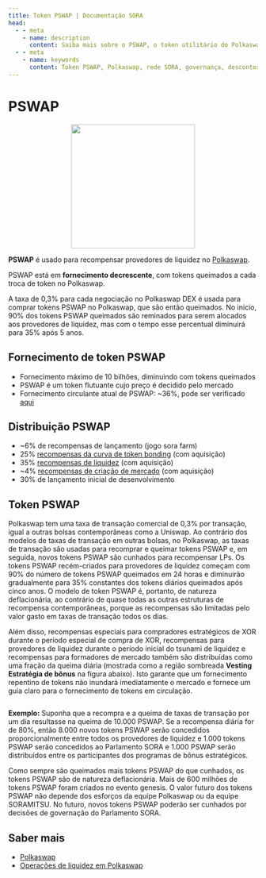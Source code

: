 ```yaml
---
title: Token PSWAP | Documentação SORA
head:
  - - meta
    - name: description
      content: Saiba mais sobre o PSWAP, o token utilitário do Polkaswap, a exchange descentralizada na rede SORA. Descubra os recursos, casos de uso e benefícios do PSWAP no ecossistema Polkaswap. Explore seu papel na governança, descontos em taxas, fornecimento de liquidez e outras atividades, e entenda como o PSWAP melhora a funcionalidade e incentiva a participação no Polkaswap.
  - - meta
    - name: keywords
      content: Token PSWAP, Polkaswap, rede SORA, governança, descontos em taxas, mineração de liquidez, ecossistema Polkaswap, funcionalidade de token, incentivos de piquetagem
---
```


# PSWAP

 <center><img src="/.gitbook/assets/pswap.svg" width="250"></center>


**PSWAP** é usado para recompensar provedores de liquidez no [Polkaswap](https://polkaswap.io/).

PSWAP está em **fornecimento decrescente**, com tokens queimados a cada troca de token no Polkaswap.

A taxa de 0,3% para cada negociação no Polkaswap DEX é usada para comprar tokens PSWAP no Polkaswap, que são então queimados. No início, 90% dos tokens PSWAP queimados são reminados para serem alocados aos provedores de liquidez, mas com o tempo esse percentual diminuirá para 35% após 5 anos.

## Fornecimento de token PSWAP

- Fornecimento máximo de 10 bilhões, diminuindo com tokens queimados
- PSWAP é um token flutuante cujo preço é decidido pelo mercado
- Fornecimento circulante atual de PSWAP: ~36%, pode ser verificado [aqui](https://mof.sora.org/qty/pswap)

## Distribuição PSWAP

- ~6% de recompensas de lançamento (jogo sora farm)
- 25% [recompensas da curva de token bonding](https://medium.com/polkaswap/pswap-rewards-part-2-the-sora-token-bonding-curve-70fab4c3f1b8) (com aquisição)
- 35% [recompensas de liquidez](https://medium.com/polkaswap/pswap-rewards-1-polkaswap-liquidity-reward-farming-3e045d71509) (com aquisição)
- ~4% [recompensas de criação de mercado](https://medium.com/polkaswap/pswap-rewards-part-3-polkaswap-market-making-rebates-1856f62ccfaa) (com aquisição)
- 30% de lançamento inicial de desenvolvimento

## Token PSWAP

Polkaswap tem uma taxa de transação comercial de 0,3% por transação, igual a outras bolsas contemporâneas como a Uniswap. Ao contrário dos modelos de taxas de transação em outras bolsas, no Polkaswap, as taxas de transação são usadas para recomprar e queimar tokens PSWAP e, em seguida, novos tokens PSWAP são cunhados para recompensar LPs. Os tokens PSWAP recém-criados para provedores de liquidez começam com 90% do número de tokens PSWAP queimados em 24 horas e diminuirão gradualmente para 35% constantes dos tokens diários queimados após cinco anos. O modelo de token PSWAP é, portanto, de natureza deflacionária, ao contrário de quase todas as outras estruturas de recompensa contemporâneas, porque as recompensas são limitadas pelo valor gasto em taxas de transação todos os dias.

Além disso, recompensas especiais para compradores estratégicos de XOR durante o período especial de compra de XOR, recompensas para provedores de liquidez durante o período inicial do tsunami de liquidez e recompensas para formadores de mercado também são distribuídas como uma fração da queima diária (mostrada como a região sombreada **Vesting Estratégia de bônus** na figura abaixo). Isto garante que um fornecimento repentino de tokens não inundará imediatamente o mercado e fornece um guia claro para o fornecimento de tokens em circulação.

<figure><img src="/.gitbook/assets/strategic-bonus-vesting-updated.png" alt=""><figcaption></figcaption></figure>

**Exemplo:** Suponha que a recompra e a queima de taxas de transação por um dia resultasse na queima de 10.000 PSWAP. Se a recompensa diária for de 80%, então 8.000 novos tokens PSWAP serão concedidos proporcionalmente entre todos os provedores de liquidez e 1.000 tokens PSWAP serão concedidos ao Parlamento SORA e 1.000 PSWAP serão distribuídos entre os participantes dos programas de bônus estratégicos.

Como sempre são queimados mais tokens PSWAP do que cunhados, os tokens PSWAP são de natureza deflacionária. Mais de 600 milhões de tokens PSWAP foram criados no evento genesis. O valor futuro dos tokens PSWAP não depende dos esforços da equipe Polkaswap ou da equipe SORAMITSU. No futuro, novos tokens PSWAP poderão ser cunhados por decisões de governação do Parlamento SORA.

## Saber mais

- [Polkaswap](/pt/polkaswap.md)
- [Operações de liquidez em Polkaswap](/pt/provide-liquidity-to-xyk-pools-polkaswap.md)
